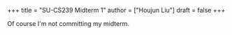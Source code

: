 +++
title = "SU-CS239 Midterm 1"
author = ["Houjun Liu"]
draft = false
+++

Of course I'm not committing my midterm.
